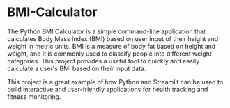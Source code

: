# BMI-Calculator
The Python BMI Calculator is a simple command-line application that calculates Body Mass Index (BMI) based on user input of their height and weight in metric units. BMI is a measure of body fat based on height and weight, and it is commonly used to classify people into different weight categories. This project provides a useful tool to quickly and easily calculate a user's BMI based on their input data.

This project is a great example of how Python and Streamlit can be used to build interactive and user-friendly applications for health tracking and fitness monitoring.

